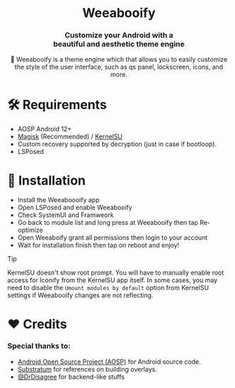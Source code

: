 <div align="center">

  # Weeabooify
  ### Customize your Android with a <br> beautiful and aesthetic theme engine
🌸 Weeabooify is a theme engine which that allows you to easily customize the style of the user interface, such as qs panel, lockscreen, icons, and more.

</div>

# 🛠 Requirements
- AOSP Android 12+
- [Magisk](https://github.com/topjohnwu/Magisk) (Recommended) / [KernelSU](https://github.com/tiann/KernelSU)
- Custom recovery supported by decryption (just in case if bootloop).
- LSPosed

# 🔧 Installation
- Install the Weeaboooify app
- Open LSPosed and enable Weeabooify
- Check SystemUI and Framweork
- Go back to module list and long press at Weeabooify then tap Re-optimize
- Open Weeaboify grant all permissions then login to your account
- Wait for installation finish then tap on reboot and enjoy!
> [!TIP]
>
> KernelSU doesn't show root prompt. You will have to manually enable root access for Iconify from the KernelSU app itself.
> In some cases, you may need to disable the `Umount modules by default` option from KernelSU settings if Weeabooify changes are not reflecting.

# ❤️ Credits
### Special thanks to:

- [Android Open Source Project (AOSP)](https://source.android.com) for Android source code.
- [Substratum](https://github.com/substratum/substratum) for references on building overlays.
- [@DrDisagree](https://github.com/Mahmud0808) for backend-like stuffs

